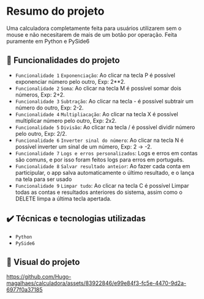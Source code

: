 # Resumo do projeto
Uma calculadora completamente feita para usuários utilizarem sem o mouse e não necesitarem de mais de um botão por operação. Feita puramente em Python e PySide6


## 🔨 Funcionalidades do projeto

- `Funcionalidade 1` `Exponenciação`: Ao clicar na tecla P é possível exponenciar número pelo outro, Exp: 2**2.
- `Funcionalidade 2` `Soma`: Ao clicar na tecla M é possível somar dois números, Exp: 2+2.
- `Funcionalidade 3` `Subtração`: Ao clicar na tecla - é possível subtrair um número do outro, Exp: 2-2.
- `Funcionalidade 4` `Multipliacação`: Ao clicar na tecla X é possível multiplicar número pelo outro, Exp: 2x2.
- `Funcionalidade 5` `Divisão`: Ao clicar na tecla / é possível dividir número pelo outro, Exp: 2/2.
- `Funcionalidade 6` `Inverter sinal do número`: Ao clicar na tecla N é possível inverter um sinal de um número, Exp: 2 -> -2.
- `Funcionalidade 7` `Logs e erros personalizados`: Logs e erros em contas são comuns, e por isso foram feitos logs para erros em português.
- `Funcionalidade 8` `Salvar resultado anteior`: Ao fazer cada conta em participular, o app salva automaticamente o último resultado, e o lança na tela para ser usado
- `Funcionalidade 9` `Limpar tudo`: Ao clicar na tecla C é possível Limpar todas as contas e resultados anteriores do sistema, assim como o DELETE limpa a última tecla apertada.

## ✔️ Técnicas e tecnologias utilizadas

- ``Python``
- ``PySide6``

## 📁 Visual do projeto
https://github.com/Hugo-magalhaes/calculadora/assets/83922846/e99e84f3-fc5e-4470-9d2a-6977f0a37185

